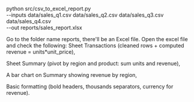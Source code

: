 python src/csv_to_excel_report.py \
  --inputs data/sales_q1.csv data/sales_q2.csv data/sales_q3.csv data/sales_q4.csv \
  --out reports/sales_report.xlsx

Go to the folder name reports, there'll be an Excel file. Open the excel file and check the following: 
Sheet Transactions (cleaned rows + computed revenue = units*unit_price),

Sheet Summary (pivot by region and product: sum units and revenue),

A bar chart on Summary showing revenue by region,

Basic formatting (bold headers, thousands separators, currency for revenue).